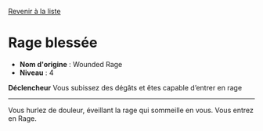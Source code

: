 [Revenir à la liste](..)

# Rage blessée

 * **Nom d'origine** : Wounded Rage
 * **Niveau** : 4


<p><strong>Déclencheur</strong> Vous subissez des dégâts et êtes capable d’entrer en rage</p>
<hr>
<p>Vous hurlez de douleur, éveillant la rage qui sommeille en vous. Vous entrez en Rage.</p>